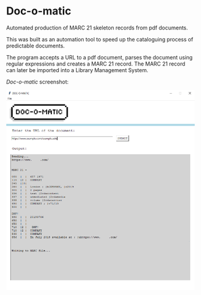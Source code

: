 # Doc-o-matic

Automated production of MARC 21 skeleton records from pdf documents.

This was built as an automation tool to speed up the cataloguing process of 
predictable documents.

The program accepts a URL to a pdf document, parses the document using regular 
expressions and creates a MARC 21 record. The MARC 21 record can later be 
imported into a Library Management System.

*Doc-o-matic* screenshot:

![Doc-o-matic screenshot](/images/screenshot.png)
